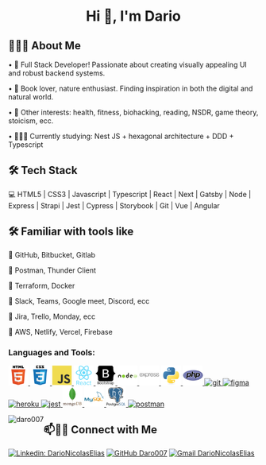 <h1 align="center">Hi 👋, I'm Dario</h1>

👨🏻‍💻 About Me 
---

• 🤔 Full Stack Developer! Passionate about creating visually appealing UI and robust backend systems.

• 🌱 Book lover, nature enthusiast. Finding inspiration in both the digital and natural world.  

• 🌟 Other interests: health, fitness, biohacking, reading, NSDR, game theory, stoicism, ecc.  

• 👨🏻‍💻 Currently studying: Nest JS + hexagonal architecture + DDD + Typescript

🛠 Tech Stack
---
💻 HTML5 | CSS3 | Javascript | Typescript | React | Next | Gatsby | Node | Express | Strapi | Jest | Cypress | Storybook | Git | Vue | Angular


🛠 Familiar with tools like
---
🔧 GitHub, Bitbucket, Gitlab

🔧 Postman, Thunder Client

🔧 Terraform, Docker

🔧 Slack, Teams, Google meet, Discord, ecc 

🔧 Jira, Trello, Monday, ecc 

🔧 AWS, Netlify, Vercel, Firebase 

<h3 align="left">Languages and Tools:</h3>
<p> 
    <a href="https://www.w3.org/html/" target="_blank" rel="noreferrer"> <img src="https://raw.githubusercontent.com/devicons/devicon/master/icons/html5/html5-original-wordmark.svg" alt="html5" width="40" height="40"/> </a>
    <a href="https://www.w3schools.com/css/" target="_blank" rel="noreferrer"> <img src="https://raw.githubusercontent.com/devicons/devicon/master/icons/css3/css3-original-wordmark.svg" alt="css3" width="40" height="40"/> </a> 
    <a href="https://developer.mozilla.org/en-US/docs/Web/JavaScript" target="_blank" rel="noreferrer"> <img src="https://raw.githubusercontent.com/devicons/devicon/master/icons/javascript/javascript-original.svg" alt="javascript" width="40" height="40"/> </a> 
    <a href="https://reactjs.org/" target="_blank" rel="noreferrer"> <img src="https://raw.githubusercontent.com/devicons/devicon/master/icons/react/react-original-wordmark.svg" alt="react" width="40" height="40"/> </a> 
    <a href="https://getbootstrap.com" target="_blank" rel="noreferrer"> <img src="https://raw.githubusercontent.com/devicons/devicon/master/icons/bootstrap/bootstrap-plain-wordmark.svg" alt="bootstrap" width="40" height="40"/> </a> 
    <a href="https://nodejs.org" target="_blank" rel="noreferrer"> <img src="https://raw.githubusercontent.com/devicons/devicon/master/icons/nodejs/nodejs-original-wordmark.svg" alt="nodejs" width="40" height="40"/> </a> 
    <a href="https://expressjs.com" target="_blank" rel="noreferrer"> <img src="https://raw.githubusercontent.com/devicons/devicon/master/icons/express/express-original-wordmark.svg" alt="express" width="40" height="40"/> </a> <a href="https://www.python.org" target="_blank" rel="noreferrer"> <img src="https://raw.githubusercontent.com/devicons/devicon/master/icons/python/python-original.svg" alt="python" width="40" height="40"/> </a> <a href="https://www.php.net" target="_blank" rel="noreferrer"> <img src="https://raw.githubusercontent.com/devicons/devicon/master/icons/php/php-original.svg" alt="php" width="40" height="40"/> </a>
    <a href="https://git-scm.com/" target="_blank" rel="noreferrer"> <img src="https://www.vectorlogo.zone/logos/git-scm/git-scm-icon.svg" alt="git" width="40" height="40"/> </a>
    <a href="https://www.figma.com/" target="_blank" rel="noreferrer"> <img src="https://www.vectorlogo.zone/logos/figma/figma-icon.svg" alt="figma" width="40" height="40"/> </a> 
    <a href="https://heroku.com" target="_blank" rel="noreferrer"> <img src="https://www.vectorlogo.zone/logos/heroku/heroku-icon.svg" alt="heroku" width="40" height="40"/> </a> <a href="https://jestjs.io" target="_blank" rel="noreferrer"> <img src="https://www.vectorlogo.zone/logos/jestjsio/jestjsio-icon.svg" alt="jest" width="40" height="40"/> </a>   <a href="https://www.mongodb.com/" target="_blank" rel="noreferrer"> <img src="https://raw.githubusercontent.com/devicons/devicon/master/icons/mongodb/mongodb-original-wordmark.svg" alt="mongodb" width="40" height="40"/> </a> <a href="https://www.mysql.com/" target="_blank" rel="noreferrer"> <img src="https://raw.githubusercontent.com/devicons/devicon/master/icons/mysql/mysql-original-wordmark.svg" alt="mysql" width="40" height="40"/> </a>  <a href="https://www.postgresql.org" target="_blank" rel="noreferrer"> <img src="https://raw.githubusercontent.com/devicons/devicon/master/icons/postgresql/postgresql-original-wordmark.svg" alt="postgresql" width="40" height="40"/> </a> <a href="https://postman.com" target="_blank" rel="noreferrer"> <img src="https://www.vectorlogo.zone/logos/getpostman/getpostman-icon.svg" alt="postman" width="40" height="40"/> </a> 
</p>

<p><img align="left" src="https://github-readme-stats.vercel.app/api/top-langs?username=daro007&show_icons=true&locale=en&layout=compact" alt="daro007" /></p>


📫🤝🏻 Connect with Me
---
[![Linkedin: DarioNicolasElias](https://img.shields.io/badge/-DarioNicolasElias-blue?style=flatsquare&logo=Linkedin&logoColor=white&link=https://www.linkedin.com/in/dario-nicolas-elias/)](https://www.linkedin.com/in/dario-nicolas-elias)
[![GitHub Daro007](https://img.shields.io/github/followers/Daro007?label=follow&style=social)](https://github.com/Daro007)
[![Gmail DarioNicolasElias](https://img.shields.io/badge/Gmail-darionicolaselias%40gmail.com-success)](mailto:darionicolaselias@gmail.com)



